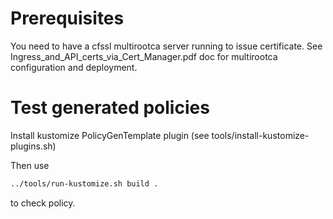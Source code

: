 # Prerequisites

You need to have a cfssl multirootca server running to issue certificate. See Ingress_and_API_certs_via_Cert_Manager.pdf doc for multirootca configuration and deployment.


# Test generated policies


Install kustomize PolicyGenTemplate plugin (see tools/install-kustomize-plugins.sh)

Then use 

```bash
../tools/run-kustomize.sh build .
```

to check policy.


